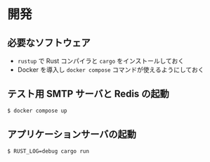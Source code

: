 # 開発

## 必要なソフトウェア

- `rustup` で Rust コンパイラと `cargo` をインストールしておく
- Docker を導入し `docker compose` コマンドが使えるようにしておく

## テスト用 SMTP サーバと Redis の起動

```bash
$ docker compose up
```

## アプリケーションサーバの起動

```bash
$ RUST_LOG=debug cargo run
```
